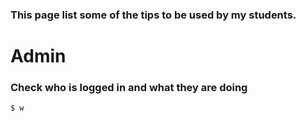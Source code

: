 ### This page list some of the tips to be used by my students.

# Admin

### Check who is logged in and what they are doing

```
$ w
```


